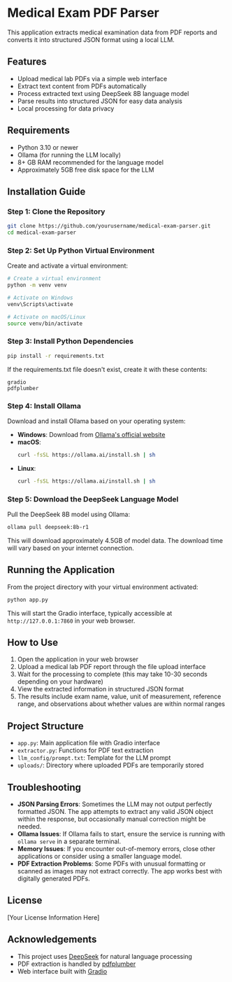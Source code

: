 # Medical Exam PDF Parser

This application extracts medical examination data from PDF reports and converts it into structured JSON format using a local LLM.

## Features

- Upload medical lab PDFs via a simple web interface
- Extract text content from PDFs automatically
- Process extracted text using DeepSeek 8B language model
- Parse results into structured JSON for easy data analysis
- Local processing for data privacy

## Requirements

- Python 3.10 or newer
- Ollama (for running the LLM locally)
- 8+ GB RAM recommended for the language model
- Approximately 5GB free disk space for the LLM

## Installation Guide

### Step 1: Clone the Repository

```bash
git clone https://github.com/yourusername/medical-exam-parser.git
cd medical-exam-parser
```

### Step 2: Set Up Python Virtual Environment

Create and activate a virtual environment:

```bash
# Create a virtual environment
python -m venv venv

# Activate on Windows
venv\Scripts\activate

# Activate on macOS/Linux
source venv/bin/activate
```

### Step 3: Install Python Dependencies

```bash
pip install -r requirements.txt
```

If the requirements.txt file doesn't exist, create it with these contents:

```
gradio
pdfplumber
```

### Step 4: Install Ollama

Download and install Ollama based on your operating system:

- **Windows**: Download from [Ollama's official website](https://ollama.ai/download)
- **macOS**: 
  ```bash
  curl -fsSL https://ollama.ai/install.sh | sh
  ```
- **Linux**:
  ```bash
  curl -fsSL https://ollama.ai/install.sh | sh
  ```

### Step 5: Download the DeepSeek Language Model

Pull the DeepSeek 8B model using Ollama:

```bash
ollama pull deepseek:8b-r1
```

This will download approximately 4.5GB of model data. The download time will vary based on your internet connection.

## Running the Application

From the project directory with your virtual environment activated:

```bash
python app.py
```

This will start the Gradio interface, typically accessible at `http://127.0.0.1:7860` in your web browser.

## How to Use

1. Open the application in your web browser
2. Upload a medical lab PDF report through the file upload interface
3. Wait for the processing to complete (this may take 10-30 seconds depending on your hardware)
4. View the extracted information in structured JSON format
5. The results include exam name, value, unit of measurement, reference range, and observations about whether values are within normal ranges

## Project Structure

- `app.py`: Main application file with Gradio interface
- `extractor.py`: Functions for PDF text extraction
- `llm_config/prompt.txt`: Template for the LLM prompt
- `uploads/`: Directory where uploaded PDFs are temporarily stored

## Troubleshooting

- **JSON Parsing Errors**: Sometimes the LLM may not output perfectly formatted JSON. The app attempts to extract any valid JSON object within the response, but occasionally manual correction might be needed.
- **Ollama Issues**: If Ollama fails to start, ensure the service is running with `ollama serve` in a separate terminal.
- **Memory Issues**: If you encounter out-of-memory errors, close other applications or consider using a smaller language model.
- **PDF Extraction Problems**: Some PDFs with unusual formatting or scanned as images may not extract correctly. The app works best with digitally generated PDFs.

## License

[Your License Information Here]

## Acknowledgements

- This project uses [DeepSeek](https://github.com/deepseek-ai/DeepSeek-Coder) for natural language processing
- PDF extraction is handled by [pdfplumber](https://github.com/jsvine/pdfplumber)
- Web interface built with [Gradio](https://gradio.app/)